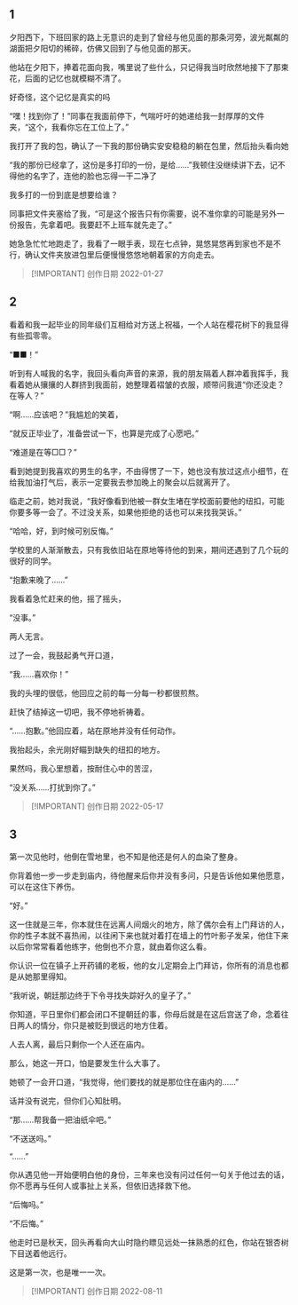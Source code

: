 ## 1
夕阳西下，下班回家的路上无意识的走到了曾经与他见面的那条河旁，波光粼粼的湖面把夕阳切的稀碎，仿佛又回到了与他见面的那天。

他站在夕阳下，捧着花面向我，嘴里说了些什么，只记得我当时欣然地接下了那束花，后面的记忆也就模糊不清了。

好奇怪，这个记忆是真实的吗

“嘿！找到你了！”同事在我面前停下，气喘吁吁的她递给我一封厚厚的文件夹，“这个，我看你忘在工位上了。”

我打开了我的包，确认了一下我的那份确实安安稳稳的躺在包里，然后抬头看向她

“我的那份已经拿了，这份是多打印的一份，是给……”我顿住没继续讲下去，记不得他的名字了，连他的脸也忘得一干二净了

我多打的一份到底是想要给谁？

同事把文件夹塞给了我，“可是这个报告只有你需要，说不准你拿的可能是另外一份报告，先拿着吧。我要赶不上班车就先走了。”

她急急忙忙地跑走了，我看了一眼手表，现在七点钟，晃悠晃悠再到家也不是不行，确认文件夹放进包里后便慢慢悠悠地朝着家的方向走去。

> [!IMPORTANT] 创作日期
> 2022-01-27

## 2
看着和我一起毕业的同年级们互相给对方送上祝福，一个人站在樱花树下的我显得有些孤零零。

“■■！”

听到有人喊我的名字，我回头看向声音的来源，我的朋友隔着人群冲着我挥手，我看着她从攘攘的人群挤到我面前，她整理着褶皱的衣服，顺带问我道“你还没走？在等人？”

“啊……应该吧？”我尴尬的笑着，

“就反正毕业了，准备尝试一下，也算是完成了心愿吧。”

“难道是在等□□？”

看到她提到我喜欢的男生的名字，不由得愣了一下，她也没有放过这点小细节，在给我加油打气后，表示一定要我去参加晚上的聚会以后就离开了。

临走之前，她对我说，“我好像看到他被一群女生堵在学校面前要他的纽扣，可能你要多等一会了。不过没关系，如果他拒绝的话也可以来找我哭诉。”

“哈哈，好，到时候可别反悔。”

学校里的人渐渐散去，只有我依旧站在原地等待他的到来，期间还遇到了几个玩的很好的同学。

“抱歉来晚了……”

我看着急忙赶来的他，摇了摇头，

“没事。”

两人无言。

过了一会，我鼓起勇气开口道，

“我……喜欢你！”

我的头埋的很低，他回应之前的每一分每一秒都很煎熬。

赶快了结掉这一切吧，我不停地祈祷着。

“……抱歉。”他回应着，站在原地并没有任何动作。

我抬起头，余光刚好瞄到缺失的纽扣的地方。

果然吗，我心里想着，按耐住心中的苦涩，

“没关系……打扰到你了。”

> [!IMPORTANT] 创作日期
> 2022-05-17

## 3
第一次见他时，他倒在雪地里，也不知是他还是何人的血染了整身。

你背着他一步一步走到庙内，待他醒来后你并没有多问，只是告诉他如果他愿意，可以在这住下养伤。

“好。”

这一住就是三年，你本就住在远离人间烟火的地方，除了偶尔会有上门拜访的人，你的性子本就不喜热闹，以往闲下来也就对着打在墙上的竹叶影子发呆，他住下来以后你常常看着他练字，他倒也不介意，就由着你这么看。

你认识一位在镇子上开药铺的老板，他的女儿定期会上门拜访，你所有的消息也都是从她那里得知。

“我听说，朝廷那边终于下令寻找失踪好久的皇子了。”

你知道，平日里你们都会闭口不提朝廷的事，你母后就是在这后宫送了命，念着往日两人的情分，你只是被贬到很远的地方住着。

人去人离，最后只剩你一个人还在庙内。

那么，她这一开口，怕是要发生什么大事了。

她顿了一会开口道，“我觉得，他们要找的就是那位住在庙内的……”

话并没有说完，但你们心知肚明。

“那……帮我备一把油纸伞吧。”

“不送送吗。”

“……”

你从遇见他一开始便明白他的身份，三年来也没有问过任何一句关于他过去的话，你不愿再与任何人或事扯上关系，但依旧选择救下他。

“后悔吗。”

“不后悔。”

他走时已是秋天，回头再看向大山时隐约瞟见远处一抹熟悉的红色，你站在银杏树下目送着他远行。

这是第一次，也是唯一一次。

> [!IMPORTANT] 创作日期
> 2022-08-11